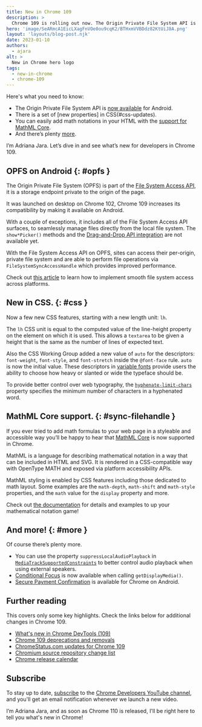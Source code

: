 ```yaml
---
title: New in Chrome 109
description: >
  Chrome 109 is rolling out now. The Origin Private File System API is now available for Android, there is a set of new properties in CSS, you can easily add math notations in your HTML with the support for MathML core, and there’s plenty more.
hero: 'image/SeARmcA1EicLXagFnVOe0ou9cqK2/BTHxmVVBDdz82KtUiJ8A.png'
layout: 'layouts/blog-post.njk'
date: 2023-01-10
authors:
  - ajara
alt: >
  New in Chrome hero logo
tags:
  - new-in-chrome
  - chrome-109
---
```


Here's what you need to know:

* The Origin Private File System API is [now available](#opfs) for Android.
* There is a set of [new properties] in CSS(#css-updates).
* You can easily add math notations in your HTML with the [support for MathML Core](#math-ml-core).
* And there’s plenty [more](#more).

I’m Adriana Jara. Let’s dive in and see what’s new for developers in Chrome 109.

## OPFS on Android {: #opfs }

The Origin Private File System (OPFS) is part of the [File System Access API](https://developer.mozilla.org/docs/Web/API/File_System_Access_API), it is a storage endpoint private to the origin of the page.

It was launched on desktop on Chrome 102, Chrome 109 increases its compatibility by making it available on Android.

With a couple of exceptions, it includes all of the File System Access API surfaces, to seamlessly manage files directly from the local file system. The `show*Picker()` methods and the [Drag-and-Drop API integration](/articles/file-system-access/#drag-and-drop-integration) are not available yet.

With the File System Access API on OPFS, sites can access their per-origin, private file system and are able to perform file operations via `FileSystemSyncAccessHandle` which provides improved performance.

Check out [this article](/articles/file-system-access/) to learn how to implement smooth file system access across platforms.

## New in CSS. {: #css }

Now a few new CSS features, starting with a new length unit: `lh`.

The `lh` CSS unit is equal to the computed value of the line-height property on the element on which it is used. This allows a `textarea` to be given a height that is the same as the number of lines of expected text.

Also the CSS Working Group added a new value of `auto` for the descriptors: `font-weight`, `font-style`, and `font-stretch` inside the `@font-face` rule.  `auto` is now the initial value. These descriptors in [variable fonts](https://web.dev/variable-fonts/) provide users the ability to choose how heavy or slanted or wide the typeface should be.

To provide better control over web typography, the [`hyphenate-limit-chars`](https://developer.mozilla.org/docs/Web/CSS/hyphenate-limit-chars#:~:text=The%20hyphenate%2Dlimit%2Dchars%20CSS,control%20over%20hyphenation%20in%20text.) property specifies the minimum number of characters in a hyphenated word.

## MathML Core support. {: #sync-filehandle }

If you ever tried to add math formulas to your web page in a styleable and accessible way you’ll be happy to hear that [MathML Core](https://www.w3.org/TR/mathml-core/) is now supported in Chrome.

MathML is a language for describing mathematical notation in a way that can be included in HTML and SVG. It is rendered in a CSS-compatible way with OpenType MATH and exposed via platform accessibility APIs.

MathML styling is enabled by CSS features including those dedicated to math layout. Some examples are the `math-depth`, `math-shift` and `math-style` properties, and the `math` value for the `display` property and more.

Check out [the documentation](https://developer.mozilla.org/docs/Web/MathML) for details and examples to up your mathematical notation game!

## And more! {: #more }

Of course there’s plenty more.

* You can use the property `suppressLocalAudioPlayback` in [`MediaTrackSupportedConstraints`](https://developer.mozilla.org/docs/Web/API/MediaTrackSupportedConstraints) to better control audio playback when using external speakers.
* [Conditional Focus](/docs/web-platform/conditional-focus/) is now available when calling `getDisplayMedia()`.
* [Secure Payment Confirmation](/blog/spc-on-android/) is available for Chrome on Android.

## Further reading

This covers only some key highlights. Check the links below for
additional changes in Chrome 109.

* [What's new in Chrome DevTools (109)](/blog/new-in-devtools-109/)
* [Chrome 109 deprecations and removals](/blog/deps-rems-109/)
* [ChromeStatus.com updates for Chrome 109](https://www.chromestatus.com/features#milestone%3D108)
* [Chromium source repository change list](https://chromium.googlesource.com/chromium/src/+log/108.0.5359.70..109.0.5414.91)
* [Chrome release calendar](https://chromiumdash.appspot.com/schedule)

## Subscribe

To stay up to date, [subscribe](https://goo.gl/6FP1a5) to the
[Chrome Developers YouTube channel](https://www.youtube.com/user/ChromeDevelopers/),
and you'll get an email notification whenever we launch a new video.

I’m Adriana Jara, and as soon as Chrome 110 is released, I'll be right here to
tell you what's new in Chrome!